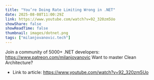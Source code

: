 ```yaml
---
title: "You’re Doing Rate Limiting Wrong in .NET"
date: 2025-08-08T11:00:29Z
link: https://www.youtube.com/watch?v=92_320zm5Uo
showShare: false
showReadTime: false
thumbnail: images/dotnet.png
tags: ["milanjovanovic.tech"]
---
```

Join a community of 5000+ .NET developers: https://www.patreon.com/milanjovanovic Want to master Clean Architecture?

- Link to article: https://www.youtube.com/watch?v=92_320zm5Uo